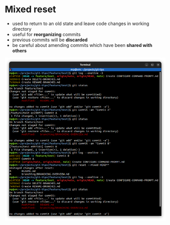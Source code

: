 # Mixed reset

* used to return to an old state and leave code changes in working directory
* useful for **reorganizing** commits
* previous commits will be **discarded**
* be careful about amending commits which have been **shared with others**

![git-reset-mixed.png](images/git-reset-mixed.png)
